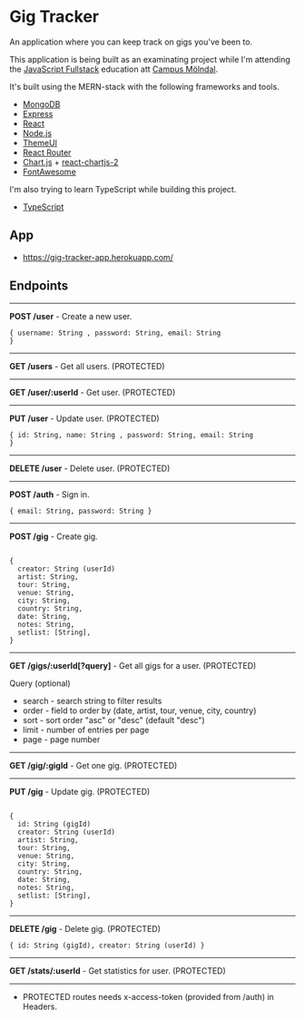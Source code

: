 # Gig Tracker

An application where you can keep track on gigs you've been to.

This application is being built as an examinating project while I'm attending the [JavaScript Fullstack](https://www.molndal.se/campus-molndal/utbildningar/yrkeshogskola/korta-utbildningar-inom-yh/javascript-fullstack.html) education att [Campus Mölndal](https://www.molndal.se/campus-molndal.html).

It's built using the MERN-stack with the following frameworks and tools.

- [MongoDB](https://mongodb.com)
- [Express](https://expressjs.com)
- [React](https://reactjs.org)
- [Node.js](https://nodejs.org/en)
- [ThemeUI](https://theme-ui.com/)
- [React Router](https://reactrouter.com)
- [Chart.js](https://chartjs.org) + [react-chartjs-2](https://github.com/jerairrest/react-chartjs-2)
- [FontAwesome](https://fontawesome.com)

I'm also trying to learn TypeScript while building this project.

- [TypeScript](https://typescriptlang.org)

## App

- https://gig-tracker-app.herokuapp.com/

## Endpoints

---
<b>POST /user</b> - Create a new user.

<code>{ username: String , password: String, email: String }</code>

---
<b>GET /users</b> - Get all users. (PROTECTED)

---
<b>GET /user/:userId</b> - Get user. (PROTECTED)

---
<b>PUT /user</b> - Update user. (PROTECTED)

<code>{ id: String, name: String , password: String, email: String }</code>

---
<b>DELETE /user</b> - Delete user. (PROTECTED)

---
<b>POST /auth</b> - Sign in.

<code>{ email: String, password: String }</code>

---
<b>POST /gig</b> - Create gig.

<code>
{
  creator: String (userId)
  artist: String,
  tour: String,
  venue: String,
  city: String,
  country: String,
  date: String,
  notes: String,
  setlist: [String],
}
</code>

---
<b>GET /gigs/:userId[?query]</b> - Get all gigs for a user. (PROTECTED)

Query (optional)
- search - search string to filter results
- order - field to order by (date, artist, tour, venue, city, country)
- sort - sort order "asc" or "desc" (default "desc")
- limit - number of entries per page
- page - page number

---
<b>GET /gig/:gigId</b> - Get one gig. (PROTECTED)

---
<b>PUT /gig</b> - Update gig. (PROTECTED)

<code>
{
  id: String (gigId)
  creator: String (userId)
  artist: String,
  tour: String,
  venue: String,
  city: String,
  country: String,
  date: String,
  notes: String,
  setlist: [String],
}
</code>

---
<b>DELETE /gig</b> - Delete gig. (PROTECTED)

<code>{ id: String (gigId), creator: String (userId) }</code>

---
<b>GET /stats/:userId</b> - Get statistics for user. (PROTECTED)

---
* PROTECTED routes needs x-access-token (provided from /auth) in Headers.
  
